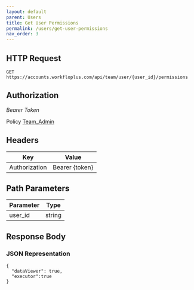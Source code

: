 ```yaml
---
layout: default
parent: Users
title: Get User Permissions
permalink: /users/get-user-permissions
nav_order: 3
---
```



## HTTP Request

```
GET https://accounts.workfloplus.com/api/team/user/{user_id}/permissions
```


## Authorization

*Bearer Token*

Policy
[Team_Admin]({{site.url}}{{site.baseurl}}/authentication/policies#team_admin)


## Headers

| Key     | Value        |
| ----------- | ----------- |
| Authorization | Bearer {token}      |


## Path Parameters


| Parameter   | Type        |
| ----------- | ----------- |
| user_id | string      |


## Response Body
### JSON Representation
```
{
  "dataViewer": true,
  "executor":true
}
```